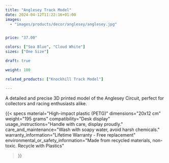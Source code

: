 ```yaml
---
title: "Anglesey Track Model"
date: 2024-04-12T11:22:16+01:00
images:
  - "images/products/decor/anglesey/anglesey.jpg"


price: "37.00"

colors: ["Sea Blue", "Cloud White"]
sizes: ["One Size"]

draft: true

weight: 100

related_products: ["Knockhill Track Model"]

---
```


A detailed and precise 3D printed model of the Anglesey Circuit, perfect for collectors and racing enthusiasts alike.

{{< specs
    material="High-impact plastic (PETG)"
    dimensions="20x12 cm"
    weight="195 grams"
    compatibility="Desk display"
    usage_instructions="Handle with care, display proudly."
    care_and_maintenance="Wash with soapy water, avoid harsh chemicals."
    warranty_information="Lifetime Warranty - Free replacement"
    environmental_or_safety_information="Made from recycled materials, non-toxic. Recycle with Plastics"
>}}

